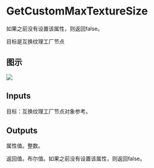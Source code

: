 # GetCustomMaxTextureSize

如果之前没有设置该属性，则返回false。

目标是互换纹理工厂节点

## 图示

![]($-20221218-19344413.png)

## Inputs

目标：互换纹理工厂节点对象参考。  

## Outputs

属性值。整数。

返回值。布尔值。如果之前没有设置该属性，则返回false。
